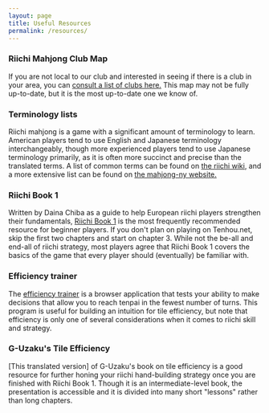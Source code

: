 ```yaml
---
layout: page
title: Useful Resources
permalink: /resources/
---
```


### Riichi Mahjong Club Map

If you are not local to our club and interested in seeing if there is a club in your area, you can [consult a list of clubs here.](https://jellicodemahjong.wordpress.com/world-riichi-map/) This map may not be fully up-to-date, but it is the most up-to-date one we know of.

### Terminology lists

Riichi mahjong is a game with a significant amount of terminology to learn. American players tend to use English and Japanese terminology interchangeably, though more experienced players tend to use Japanese terminology primarily, as it is often more succinct and precise than the translated terms. A list of common terms can be found on [the riichi wiki](https://riichi.wiki/List_of_terminology_by_alphabetical_order), and a more extensive list can be found on [the mahjong-ny website.](http://mahjong-ny.com/features/terminology/)

### Riichi Book 1

Written by Daina Chiba as a guide to help European riichi players strengthen their fundamentals, [Riichi Book 1](https://github.com/dainachiba/RiichiBooks/raw/master/RiichiBook1.pdf) is the most frequently recommended resource for beginner players. If you don't plan on playing on Tenhou.net, skip the first two chapters and start on chapter 3. While not the be-all and end-all of riichi strategy, most players agree that Riichi Book 1 covers the basics of the game that every player should (eventually) be familiar with.

### Efficiency trainer

The [efficiency trainer](https://euophrys.itch.io/mahjong-efficiency-trainer) is a browser application that tests your ability to make decisions that allow you to reach tenpai in the fewest number of turns. This program is useful for building an intuition for tile efficiency, but note that efficiency is only one of several considerations when it comes to riichi skill and strategy. 

### G-Uzaku's Tile Efficiency

[This translated version] of G-Uzaku's book on tile efficiency is a good resource for further honing your riichi hand-building strategy once you are finished with Riichi Book 1. Though it is an intermediate-level book, the presentation is accessible and it is divided into many short "lessons" rather than long chapters.
